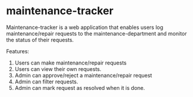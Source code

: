 # maintenance-tracker

Maintenance-tracker is a web application that enables users log maintenance/repair requests
to the maintenance-department and monitor the status of their requests.

Features:
1. Users can make maintenance/repair requests
2. Users can view their own requests.
3. Admin can approve/reject a maintenance/repair request
4. Admin can filter requests.
4. Admin can mark request as resolved when it is done.



